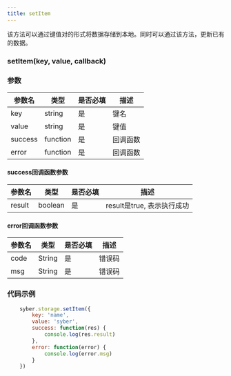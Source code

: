 ```yaml
---
title: setItem
---
```


该方法可以通过键值对的形式将数据存储到本地。同时可以通过该方法，更新已有的数据。

### setItem(key, value, callback)
### 参数
| 参数名     | 类型    | 是否必填 | 描述                         |
| ---------- | ------- | -------- | ---------------------------- |
| key | string | 是       | 键名 |
| value | string | 是       | 键值 |
| success | function | 是       | 回调函数      |
| error   | function | 是       | 回调函数      |

#### success回调函数参数
| 参数名     | 类型    | 是否必填 | 描述                     |
| ---------- | ------- | -------- | ---------------------- |
| result | boolean  | 是     | result是true, 表示执行成功  |

#### error回调函数参数
| 参数名 | 类型  | 是否必填 | 描述 |
| -- | -- | -- | -- |
| code | String  | 是 | 错误码 |
| msg | String  | 是 | 错误码 |


### 代码示例
``` javascript
    syber.storage.setItem({
        key: 'name',
        value: 'syber',
        success: function(res) {
            console.log(res.result)
        },
        error: function(error) {
            console.log(error.msg)
        }
    })
```
